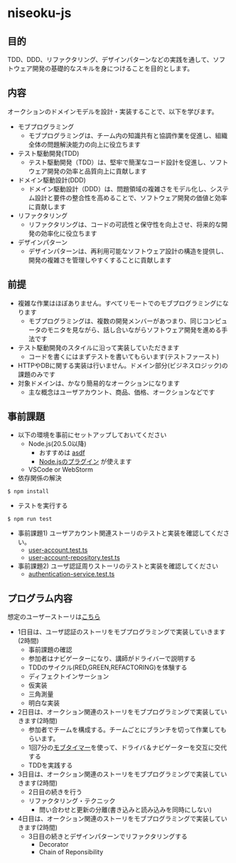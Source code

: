 # niseoku-js


## 目的

TDD、DDD、リファクタリング、デザインパターンなどの実践を通して、ソフトウェア開発の基礎的なスキルを身につけることを目的とします。

## 内容

オークションのドメインモデルを設計・実装することで、以下を学びます。

- モブプログラミング
    - モブプログラミングは、チーム内の知識共有と協調作業を促進し、組織全体の問題解決能力の向上に役立ちます
- テスト駆動開発(TDD)
    - テスト駆動開発（TDD）は、堅牢で簡潔なコード設計を促進し、ソフトウェア開発の効率と品質向上に貢献します
- ドメイン駆動設計(DDD)
    - ドメイン駆動設計（DDD）は、問題領域の複雑さをモデル化し、システム設計と要件の整合性を高めることで、ソフトウェア開発の価値と効率に貢献します
- リファクタリング
    - リファクタリングは、コードの可読性と保守性を向上させ、将来的な開発の効率化に役立ちます
- デザインパターン
    - デザインパターンは、再利用可能なソフトウェア設計の構造を提供し、開発の複雑さを管理しやすくすることに貢献します

## 前提

- 複雑な作業はほぼありません。すべてリモートでのモブプログラミングになります
    - モブプログラミングは、複数の開発メンバーがあつまり、同じコンピュータのモニタを見ながら、話し合いながらソフトウェア開発を進める手法です
- テスト駆動開発のスタイルに沿って実装していただきます
    - コードを書くにはまずテストを書いてもらいます(テストファースト)
- HTTPやDBに関する実装は行いません。ドメイン部分(ビジネスロジック)の課題のみです
- 対象ドメインは、かなり簡易的なオークションになります
    - 主な概念はユーザアカウント、商品、価格、オークションなどです 

## 事前課題

- 以下の環境を事前にセットアップしておいてください
    - Node.js(20.5.0以降)
        - おすすめは [asdf](https://asdf-vm.com/)
        - [Node.jsのプラグイン](https://github.com/asdf-vm/asdf-nodejs) が使えます 
    - VSCode or WebStorm
- 依存関係の解決
```
$ npm install
```
- テストを実行する
```
$ npm run test
```
- 事前課題1) ユーザアカウント関連ストーリのテストと実装を確認してください。
    - [user-account.test.ts](src/domain/user-account.test.ts)
    - [user-account-repository.test.ts](src/infrastructure/memory/user-account-repository-in-memory.test.ts)
- 事前課題2) ユーザ認証周りストーリのテストと実装を確認してください
    - [authentication-service.test.ts](src/infrastructure/authentication-service.test.ts)

## プログラム内容

想定のユーザーストーリは[こちら](docs/TODO.md)

- 1日目は、ユーザ認証のストーリをモブプログラミングで実装していきます(2時間)
    - 事前課題の確認
    - 参加者はナビゲーターになり、講師がドライバーで説明する
    - TDDのサイクル(RED,GREEN,REFACTORING)を体験する
    - ディフェクトインサーション
    - 仮実装
    - 三角測量
    - 明白な実装
- 2日目は、オークション関連のストーリをモブプログラミングで実装していきます(2時間)
    - 参加者でチームを構成する。チームごとにブランチを切って作業してもらいます。
    - 1回7分の[モブタイマー](https://mobti.me/)を使って、ドライバ＆ナビゲーターを交互に交代する
    - TDDを実践する
- 3日目は、オークション関連のストーリをモブプログラミングで実装していきます(2時間)
    - 2日目の続きを行う
    - リファクタリング・テクニック
        - 問い合わせと更新の分離(書き込みと読み込みを同時にしない)
- 4日目は、オークション関連のストーリをモブプログラミングで実装していきます(2時間)
    - 3日目の続きとデザインパターンでリファクタリングする
        - Decorator
        - Chain of Reponsibility
